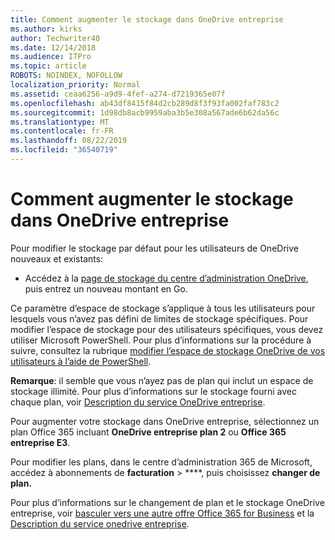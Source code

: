 ```yaml
---
title: Comment augmenter le stockage dans OneDrive entreprise
ms.author: kirks
author: Techwriter40
ms.date: 12/14/2018
ms.audience: ITPro
ms.topic: article
ROBOTS: NOINDEX, NOFOLLOW
localization_priority: Normal
ms.assetid: ceaa6256-a9d9-4fef-a274-d7219365e07f
ms.openlocfilehash: ab43df8415f84d2cb289d8f3f93fa002faf783c2
ms.sourcegitcommit: 1d98db8acb9959aba3b5e308a567ade6b62da56c
ms.translationtype: MT
ms.contentlocale: fr-FR
ms.lasthandoff: 08/22/2019
ms.locfileid: "36540719"
---
```

# <a name="how-to-increase-storage-in-onedrive-for-business"></a>Comment augmenter le stockage dans OneDrive entreprise

Pour modifier le stockage par défaut pour les utilisateurs de OneDrive nouveaux et existants:
  
- Accédez à la [page de stockage du centre d’administration OneDrive](https://admin.onedrive.com/?v=StorageSettings), puis entrez un nouveau montant en Go.
    
Ce paramètre d’espace de stockage s’applique à tous les utilisateurs pour lesquels vous n’avez pas défini de limites de stockage spécifiques. Pour modifier l’espace de stockage pour des utilisateurs spécifiques, vous devez utiliser Microsoft PowerShell. Pour plus d’informations sur la procédure à suivre, consultez la rubrique [modifier l’espace de stockage OneDrive de vos utilisateurs à l’aide de PowerShell](https://go.microsoft.com/fwlink/?linkid=866402). 
  
 **Remarque**: il semble que vous n’ayez pas de plan qui inclut un espace de stockage illimité. Pour plus d’informations sur le stockage fourni avec chaque plan, voir [Description du service OneDrive entreprise](https://go.microsoft.com/fwlink/p/?LinkID=826071).
  
Pour augmenter votre stockage dans OneDrive entreprise, sélectionnez un plan Office 365 incluant **OneDrive entreprise plan 2** ou **Office 365 entreprise E3**. 
  
Pour modifier les plans, dans le centre d’administration 365 de Microsoft, accédez à abonnements de **facturation** \> ****, puis choisissez **changer de plan.**
  
Pour plus d’informations sur le changement de plan et le stockage OneDrive entreprise, voir [basculer vers une autre offre Office 365 for Business](https://go.microsoft.com/fwlink/?LinkId=2031117) et la [Description du service onedrive entreprise](https://go.microsoft.com/fwlink/?LinkId-2031122).
  

